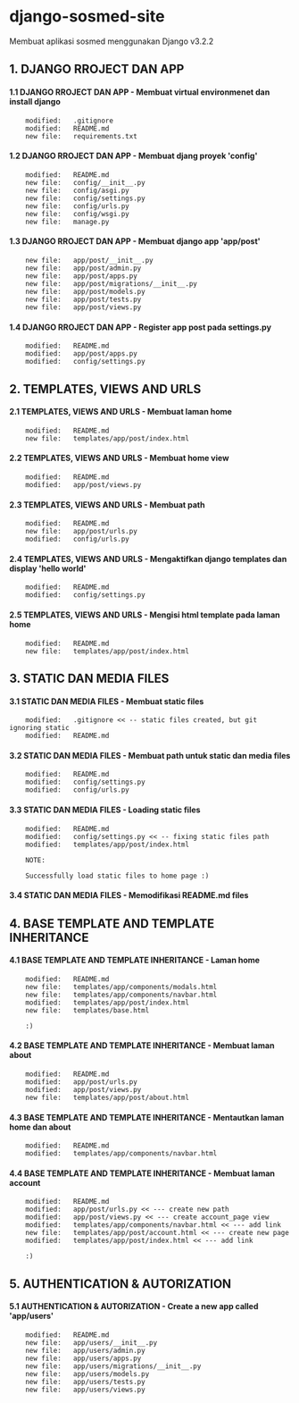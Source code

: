 # django-sosmed-site
Membuat aplikasi sosmed menggunakan Django v3.2.2


## 1. DJANGO RROJECT DAN APP


#### 1.1 DJANGO RROJECT DAN APP - Membuat virtual environmenet dan install django

        modified:   .gitignore
        modified:   README.md
        new file:   requirements.txt


#### 1.2 DJANGO RROJECT DAN APP - Membuat djang proyek 'config'

        modified:   README.md
        new file:   config/__init__.py
        new file:   config/asgi.py
        new file:   config/settings.py
        new file:   config/urls.py
        new file:   config/wsgi.py
        new file:   manage.py
        

#### 1.3 DJANGO RROJECT DAN APP - Membuat django app 'app/post'

        new file:   app/post/__init__.py
        new file:   app/post/admin.py
        new file:   app/post/apps.py
        new file:   app/post/migrations/__init__.py
        new file:   app/post/models.py
        new file:   app/post/tests.py
        new file:   app/post/views.py
        

#### 1.4 DJANGO RROJECT DAN APP - Register app post pada settings.py

        modified:   README.md
        modified:   app/post/apps.py
        modified:   config/settings.py


## 2. TEMPLATES, VIEWS AND URLS


#### 2.1 TEMPLATES, VIEWS AND URLS - Membuat laman home

        modified:   README.md
        new file:   templates/app/post/index.html


#### 2.2 TEMPLATES, VIEWS AND URLS - Membuat home view

        modified:   README.md
        modified:   app/post/views.py


#### 2.3 TEMPLATES, VIEWS AND URLS - Membuat path

        modified:   README.md
        new file:   app/post/urls.py
        modified:   config/urls.py


#### 2.4 TEMPLATES, VIEWS AND URLS - Mengaktifkan django templates dan display 'hello world'

        modified:   README.md
        modified:   config/settings.py


#### 2.5 TEMPLATES, VIEWS AND URLS - Mengisi html template pada laman home

        modified:   README.md
        new file:   templates/app/post/index.html


## 3. STATIC DAN MEDIA FILES


#### 3.1 STATIC DAN MEDIA FILES - Membuat static files

        modified:   .gitignore << -- static files created, but git ignoring static
        modified:   README.md


#### 3.2 STATIC DAN MEDIA FILES - Membuat path untuk static dan media files

        modified:   README.md
        modified:   config/settings.py
        modified:   config/urls.py


#### 3.3 STATIC DAN MEDIA FILES - Loading static files

        modified:   README.md
        modified:   config/settings.py << -- fixing static files path
        modified:   templates/app/post/index.html

        NOTE:

        Successfully load static files to home page :)


#### 3.4 STATIC DAN MEDIA FILES - Memodifikasi README.md files


## 4. BASE TEMPLATE AND TEMPLATE INHERITANCE


#### 4.1 BASE TEMPLATE AND TEMPLATE INHERITANCE - Laman home

        modified:   README.md
        new file:   templates/app/components/modals.html
        new file:   templates/app/components/navbar.html
        modified:   templates/app/post/index.html
        new file:   templates/base.html

        :)


#### 4.2 BASE TEMPLATE AND TEMPLATE INHERITANCE - Membuat laman about

        modified:   README.md
        modified:   app/post/urls.py
        modified:   app/post/views.py
        new file:   templates/app/post/about.html


#### 4.3 BASE TEMPLATE AND TEMPLATE INHERITANCE - Mentautkan laman home dan about

        modified:   README.md
        modified:   templates/app/components/navbar.html


#### 4.4 BASE TEMPLATE AND TEMPLATE INHERITANCE - Membuat laman account

        modified:   README.md
        modified:   app/post/urls.py << --- create new path
        modified:   app/post/views.py << --- create account_page view
        modified:   templates/app/components/navbar.html << --- add link
        new file:   templates/app/post/account.html << --- create new page
        modified:   templates/app/post/index.html << --- add link

        :)


## 5. AUTHENTICATION & AUTORIZATION


#### 5.1 AUTHENTICATION & AUTORIZATION - Create a new app called 'app/users'

        modified:   README.md
        new file:   app/users/__init__.py
        new file:   app/users/admin.py
        new file:   app/users/apps.py
        new file:   app/users/migrations/__init__.py
        new file:   app/users/models.py
        new file:   app/users/tests.py
        new file:   app/users/views.py